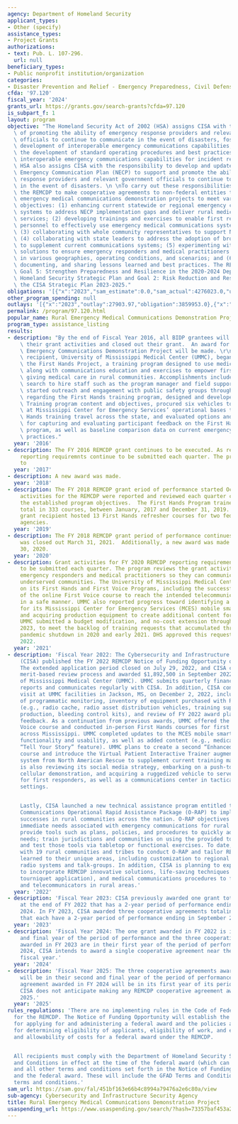 ```yaml
---
agency: Department of Homeland Security
applicant_types:
- Other (specify)
assistance_types:
- Project Grants
authorizations:
- text: Pub. L. 107-296.
  url: null
beneficiary_types:
- Public nonprofit institution/organization
categories:
- Disaster Prevention and Relief - Emergency Preparedness, Civil Defense
cfda: '97.120'
fiscal_year: '2024'
grants_url: https://grants.gov/search-grants?cfda=97.120
is_subpart_f: 1
layout: program
objective: "The Homeland Security Act of 2002 (HSA) assigns CISA with the responsibilities\
  \ of promoting the ability of emergency response providers and relevant government\
  \ officials to continue to communicate in the event of disasters, fostering the\
  \ development of interoperable emergency communications capabilities, and promoting\
  \ the development of standard operating procedures and best practices for using\
  \ interoperable emergency communications capabilities for incident response. The\
  \ HSA also assigns CISA with the responsibility to develop and update a National\
  \ Emergency Communication Plan (NECP) to support and promote the ability of emergency\
  \ response providers and relevant government officials to continue to communicate\
  \ in the event of disasters. \n \nTo carry out these responsibilities, CISA established\
  \ the REMCDP to make cooperative agreements to non-federal entities to pursue rural\
  \ emergency medical communications demonstration projects to meet various program\
  \ objectives: (1) enhancing current statewide or regional emergency communications\
  \ systems to address NECP implementation gaps and deliver rural medical care and\
  \ services; (2) developing trainings and exercises to enable first responders and\
  \ personnel to effectively use emergency medical communications system and equipment;\
  \ (3) collaborating with whole community representatives to support NECP activities;\
  \ (4) collaborating with state leaders to address the adoption of broadband communications\
  \ to supplement current communications systems; (5) experimenting with innovative\
  \ solutions to ensure emergency responders and medical practitioners can communicate\
  \ in various geographies, operating conditions, and scenarios; and (6) identifying,\
  \ documenting, and sharing lessons learned and best practices. The REMCDP supports\
  \ Goal 5: Strengthen Preparedness and Resilience in the 2020-2024 Department of\
  \ Homeland Security Strategic Plan and Goal 2: Risk Reduction and Resilience in\
  \ the CISA Strategic Plan 2023-2025."
obligations: '[{"x":"2023","sam_estimate":0.0,"sam_actual":4276023.0,"usa_spending_actual":3859953.0},{"x":"2024","sam_estimate":0.0,"sam_actual":1000000.0,"usa_spending_actual":1416070.0},{"x":"2025","sam_estimate":0.0,"sam_actual":0.0,"usa_spending_actual":0.0}]'
other_program_spending: null
outlays: '[{"x":"2023","outlay":27903.97,"obligation":3859953.0},{"x":"2024","outlay":272872.0,"obligation":1416070.0},{"x":"2025","outlay":0.0,"obligation":0.0}]'
permalink: /program/97.120.html
popular_name: Rural Emergency Medical Communications Demonstration Project (REMCDP)
program_type: assistance_listing
results:
- description: "By the end of Fiscal Year 2016, all BIDP grantees will have completed\
    \ their grant activities and closed out their grant.  An award for the Rural Medical\
    \ Emergency Communications Demonstration Project will be made. \r\n The grant\
    \ recipient, University of Mississippi Medical Center (UMMC), began developing\
    \ the First Hands Project, a training program designed to use medical education\
    \ along with communications education and exercises to empower first providers\
    \ giving medical care in rural communities. Accomplishments included: Began the\
    \ search to hire staff such as the program manager and field support specialists,\
    \ started outreach and engagement with public safety groups throughout the state\
    \ regarding the First Hands training program, designed and developed First Hands\
    \ Training program content and objectives, procured six vehicles to be located\
    \ at Mississippi Center for Emergency Services’ operational bases to support First\
    \ Hands training travel across the state, and evaluated options and solutions\
    \ for capturing and evaluating participant feedback on the First Hands training\
    \ program, as well as baseline comparison data on current emergency communications\
    \ practices."
  year: '2016'
- description: The FY 2016 REMCDP grant continues to be executed. As required, REMCDP
    reporting requiremnts continue to be submitted each quarter. The program continues
    to
  year: '2017'
- description: A new award was made.
  year: '2018'
- description: The FY 2018 REMCDP grant eriod of performance started October 1, 2018.  Grant
    activities for the REMCDP were reported and reviewed each quarter consistent with
    the established program objectives.  The First Hands Program trained 6,088 participants
    total in 333 courses, between January, 2017 and December 31, 2019.  Also, the
    grant recipient hosted 13 First Hands refresher courses for two federal law enforcement
    agencies.
  year: '2019'
- description: The FY 2018 REMCDP grant period of performance continues, and the grant
    was closed out March 31, 2021.  Additionally, a new award was made on September
    30, 2020.
  year: '2020'
- description: Grant activities for FY 2020 REMCDP reporting requirements continue
    to be submitted each quarter. The program reviews the grant activities that support
    emergency responders and medical practitioners so they can communicate in rural,
    underserved communities. The University of Mississippi Medical Center (UMMC) reported
    on its First Hands and First Voice Programs, including the successful implementation
    of the online First Voice course to reach the intended telecommunicator audience
    in a safe manner. UMMC also reported progress toward identifying a new platform
    for its Mississippi Center for Emergency Services (MCES) mobile smartphone application
    and acquiring production equipment to create additional content for the application.
    UMMC submitted a budget modification, and no-cost extension through February 28,
    2023, to meet the backlog of training requests that accumulated through the COVID-19
    pandemic shutdown in 2020 and early 2021. DHS approved this request in January
    2022.
  year: '2021'
- description: 'Fiscal Year 2022: The Cybersecurity and Infrastructure Security Agency
    (CISA) published the FY 2022 REMCDP Notice of Funding Opportunity on June 1, 2022.
    The extended application period closed on July 29, 2022, and CISA completed a
    merit-based review process and awarded $1,892,500 in September 2022 to the University
    of Mississippi Medical Center (UMMC). UMMC submits quarterly financial and performance
    reports and communicates regularly with CISA. In addition, CISA conducted a site
    visit at UMMC facilities in Jackson, MS, on December 2, 2022, including discussion
    of programmatic monitoring, inventory of equipment purchased with REMDCP funds
    (e.g., radio cache, radio asset distribution vehicles, training supplies, audio/visual
    production, bleeding control kits), and review of FY 2022 award plans and panel
    feedback. As a continuation from previous awards, UMMC offered the online First
    Voice course and conducted in-person First Hands courses for first responders
    across Mississippi. UMMC completed updates to the MCES mobile smartphone application
    functionality and usability, as well as added content (e.g., medical videos, podcasts,
    “Tell Your Story” feature). UMMC plans to create a second “Enhanced First Hands”
    course and introduce the Virtual Patient Interactive Trainer augmented reality
    system from North American Rescue to supplement current training materials. UMMC
    is also reviewing its social media strategy, embarking on a push-to-talk over
    cellular demonstration, and acquiring a ruggedized vehicle to serve as an ambulance
    for first responders, as well as a communications center in tactical or disaster
    settings.


    Lastly, CISA launched a new technical assistance program entitled the Rural Emergency
    Communications Operational Rapid Assistance Package (O-RAP) to implement REMCDP
    successes in rural communities across the nation. O-RAP objectives are to identify
    immediate needs associated with emergency communications for rural medical care;
    provide tools such as plans, policies, and procedures to quickly address identified
    needs; train jurisdictions and communities on using the provided tools; and apply
    and test those tools via tabletop or functional exercises. To date, CISA has engaged
    with 19 rural communities and tribes to conduct O-RAP and tailor REMCDP lessons
    learned to their unique areas, including customization to regional land mobile
    radio systems and talk-groups. In addition, CISA is planning to expand training
    to incorporate REMCDP innovative solutions, life-saving techniques (e.g., CPR,
    tourniquet application), and medical communications procedures to first responders
    and telecommunicators in rural areas.'
  year: '2022'
- description: 'Fiscal Year 2023: CISA previously awarded one grant totaling $1,892,500
    at the end of FY 2022 that has a 2-year period of performance ending in September
    2024. In FY 2023, CISA awarded three cooperative agreements totaling $4,276,023
    that each have a 2-year period of performance ending in September 2025.'
  year: '2023'
- description: 'Fiscal Year 2024: The one grant awarded in FY 2022 is in its second
    and final year of the period of performance and the three cooperative agreements
    awarded in FY 2023 are in their first year of the period of performance. In FY
    2024, CISA intends to award a single cooperative agreement near the end of the
    fiscal year.'
  year: '2024'
- description: 'Fiscal Year 2025: The three cooperative agreements awarded in FY 2023
    will be in their second and final year of the period of performance. The cooperative
    agreement awarded in FY 2024 will be in its first year of its period of performance.
    CISA does not anticipate making any REMCDP cooperative agreement awards in FY
    2025.'
  year: '2025'
rules_regulations: 'There are no implementing rules in the Code of Federal Regulations
  for the REMCDP. The Notice of Funding Opportunity will establish the procedures
  for applying for and administering a federal award and the policies and procedures
  for determining eligibility of applicants, eligibility of work, and eligibility
  and allowability of costs for a federal award under the REMCDP.


  All recipients must comply with the Department of Homeland Security Standard Terms
  and Conditions in effect at the time of the federal award (which can be found at  https://www.dhs.gov/sites/default/files/2023-12/2023_1130_dhs_standard_terms_and_conditions_fy24.pdf)
  and all other terms and conditions set forth in the Notice of Funding Opportunity
  and the federal award. These will include the GFAD Terms and Conditions and REMCDP-specific
  terms and conditions.'
sam_url: https://sam.gov/fal/451bf163e66b4c8994a79476a2e6c80a/view
sub-agency: Cybersecurity and Infrastructure Security Agency
title: Rural Emergency Medical Communications Demonstration Project
usaspending_url: https://www.usaspending.gov/search/?hash=73357baf453a2f96e18c4634a6cfd1de
---
```

